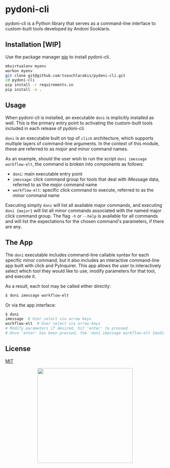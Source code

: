# pydoni-cli
pydoni-cli is a Python library that serves as a command-line interface to custom-built tools developed by Andoni Sooklaris.

## Installation [WIP]

Use the package manager [pip](https://pip.pypa.io/en/stable/) to install pydoni-cli.

```bash
mkvirtualenv myenv
workon myenv
git clone git@github.com:tsouchlarakis/pydoni-cli.git
cd pydoni-cli
pip install -r requirements.in
pip install -e .
```

## Usage

When pydoni-cli is installed, an executable `doni` is implicitly installed as well. This is the primary entry point to activating the custom-built tools included in each release of pydoni-cli.

`doni` is an executable built on top of `click` architecture, which supports multiple layers of command-line arguments. In the context of this module, these are referred to as *major* and *minor* command names.

As an example, should the user wish to run the script `doni imessage workflow-elt`, the command is broken into components as follows:

- `doni`: main executable entry point
- `imessage`: click command group for tools that deal with iMessage data, referred to as the *major* command name
- `workflow-elt`: specific click command to execute, referred to as the *minor* command name

Executing simpily `doni` will list all available major commands, and executing `doni {major}` will list all minor commands associated with the named major click command group. The flag `-h` or `--help` is available for all commands and will list the expectations for the chosen command's parameters, if there are any.

## The App

The `doni` executable includes command-line callable syntax for each specific minor command, but it also includes an interactive command-line app built with click and PyInquirer. This app allows the user to interactively select which tool they would like to use, modify parameters for that tool, and execute it.

As a result, each tool may be called either directly:

```bash
$ doni imessage workflow-elt
```

Or via the app interface:

```bash
$ doni
imessage  # User select via arrow keys
workflow-elt  # User select via arrow keys
# Modify parameters if desired, hit 'enter' to proceed
# Once 'enter' has been pressed, the `doni imessage workflow-elt {modified parameters if any}` command will be run
```

## License
[MIT](https://choosealicense.com/licenses/mit/)

<div style="display: flex; justify-content: center;">
  <img src="graphics/logo.png" style="width: 300px; height: 300px;" />
</div>
